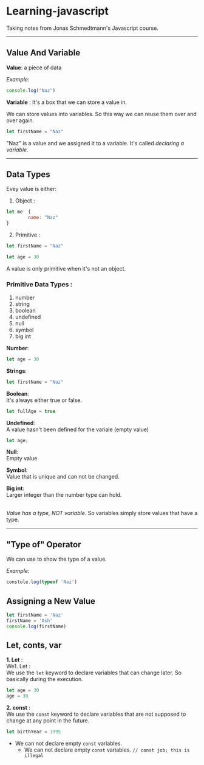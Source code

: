 # Learning-javascript
Taking notes from Jonas Schmedtmann's Javascript course.
<hr>

## Value And Variable

**Value**: a piece of data <br>

*Example:* 
```javascript
console.log("Naz")
``` 

**Variable** : It's a box that we can store a value in.

We can store values into variables. So this way we can reuse them over and over again. <br>
```javascript
let firstName = "Naz"
```
"Naz" is a value and we assigned it to a variable. It's called *declaring a variable*.
<br>
<hr>

## Data Types

Evey value is either:
1. Object : 
```javascript
let me  { 
        name: "Naz" 
}
```

2. Primitive : 
```javascript
let firstName = "Naz"
```

```javascript
let age = 30
```

A value is only primitive when it's not an object.

### Primitive Data Types :
1. number  
2. string
3. boolean
4. undefined
5. null
6. symbol
7. big int

**Number**: <br>
```javascript
let age = 30
```

**Strings**: <br>
```javascript
let firstName = "Naz"
```

**Boolean**: <br>
It's always either true or false. <br>
```javascript
let fullAge = true
```

**Undefined**:<br>
A value hasn't been defined for the variale (empty value) <br>
```javascript
let age;
```

**Null**: <br>
Empty value

**Symbol**: <br>
Value that is unique and can not be changed.

**Big int**: <br>
Larger integer than the number type can hold.
<br>
<br>

*Value has a type, NOT variable*. So variables simply store values that have a type.
<hr>

## "Type of" Operator 
We can use to show the type of a value.

*Example:* <br>
```javascript
constole.log(typeof 'Naz')
```

## Assigning a New Value

```javascript
let firstName = 'Naz'
firstName = 'Ash'
console.log(firstName)
```

## Let, conts, var

**1. Let** : <br>
We1. Let : <br>
We use the `let` keyword to declare variables that can change later. So basically during the execution. 

```javascript
let age = 30
age = 30
```

**2. const** : <br>
We use the `const` keyword to declare variables that are not supposed to change at any point in the future.

```javascript
let birthYear = 1995
```

* We can not declare empty `const` variables.
  * We can not declare empty `const` variables.
`// const job; this is illegal`
